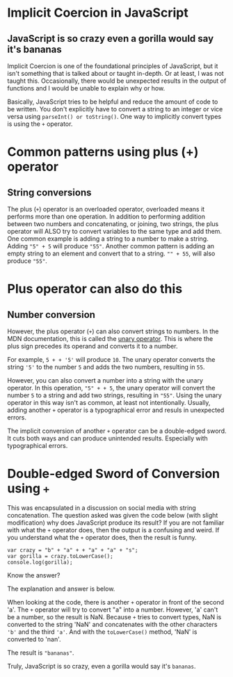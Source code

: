 # Implicit Coercion in JavaScript

## JavaScript is so crazy even a gorilla would say it's bananas

Implicit Coercion is one of the foundational principles of JavaScript, but it isn't something that is talked about or taught in-depth. Or at least, I was not taught this. Occasionally, there would be unexpected results in the output of functions and I would be unable to explain why or how. 

Basically, JavaScript tries to be helpful and reduce the amount of code to be written. You don't explicitly have to convert a string to an integer or vice versa using `parseInt() or toString()`. One way to implicitly convert types is using the  `+` operator. 

# Common patterns using plus (+) operator
## String conversions

The plus (`+`) operator is an overloaded operator, overloaded means it performs more than one operation. In addition to performing addition between two numbers and concatenating, or joining, two strings, the plus operator will ALSO try to convert variables to the same type and add them. One common example is adding a string to a number to make a string. Adding `"5" + 5` will produce `"55"`. Another common pattern is adding an empty string to an element and convert that to a string. `"" + 55`, will also produce `"55"`. 

# Plus operator can also do this
## Number conversion

However, the plus operator (`+`) can also convert strings to numbers. In the MDN documentation, this is called the [unary operator](https://developer.mozilla.org/en-US/docs/Web/JavaScript/Reference/Operators/Arithmetic_Operators#Increment). This is where the plus sign precedes its operand and converts it to a number. 

For example, `5 + + '5'` will produce `10`. The unary operator converts the string `'5'` to the number `5` and adds the two numbers, resulting in `55`. 

However, you can also convert a number into a string with the unary operator. In this operation, `"5" + + 5`, the unary operator will convert the number `5` to a string and add two strings, resulting in `"55"`. Using the unary operator in this way isn't as common, at least not intentionally. Usually, adding another `+` operator is a typographical error and resuls in unexpected errors.

The implicit conversion of another `+` operator can be a double-edged sword. It cuts both ways and can produce unintended results. Especially with typographical errors.

# Double-edged Sword of Conversion using `+`

This was encapsulated in a discussion on social media with string concatenation. The question asked was given the code below (with slight modification) why does JavaScript produce its result?  If you are not familiar with what the `+` operator does, then the output is a confusing and weird. If you understand what the `+` operator does, then the result is funny.

`var crazy = "b" + "a" + + "a" + "a" + "s";`  
`var gorilla = crazy.toLowerCase();`  
`console.log(gorilla);`  

Know the answer? 

The explanation and answer is below.

When looking at the code, there is another `+` operator in front of the second 'a'. The `+` operator will try to convert "a" into a number. However, 'a' can't be a number, so the result is NaN. Because `+` tries to convert types, NaN is converted to the string 'NaN' and concatenates with the other characters `'b'` and the third `'a'`. And with the `toLowerCase()` method, 'NaN' is converted to 'nan'.

The result is `"bananas"`.

Truly, JavaScript is so crazy, even a gorilla would say it's `bananas`. 
